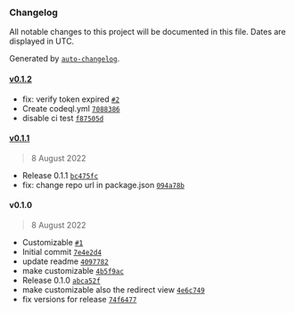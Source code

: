 ### Changelog

All notable changes to this project will be documented in this file. Dates are displayed in UTC.

Generated by [`auto-changelog`](https://github.com/CookPete/auto-changelog).

#### [v0.1.2](https://github.com/RedTurtle/volto-middleware-rejectanonymous/compare/v0.1.1...v0.1.2)

- fix: verify token expired [`#2`](https://github.com/RedTurtle/volto-middleware-rejectanonymous/pull/2)
- Create codeql.yml [`7088386`](https://github.com/RedTurtle/volto-middleware-rejectanonymous/commit/7088386df8002535a6d16ab624512536c82fd08a)
- disable ci test [`f87505d`](https://github.com/RedTurtle/volto-middleware-rejectanonymous/commit/f87505dc9a6d299e21b0731e4d9861d5133bce8f)

#### [v0.1.1](https://github.com/RedTurtle/volto-middleware-rejectanonymous/compare/v0.1.0...v0.1.1)

> 8 August 2022

- Release 0.1.1 [`bc475fc`](https://github.com/RedTurtle/volto-middleware-rejectanonymous/commit/bc475fcd252ea02a02119984cc16f55753549f7c)
- fix: change repo url in package.json [`094a78b`](https://github.com/RedTurtle/volto-middleware-rejectanonymous/commit/094a78be4a2f7a32ef7d60cd877f5ca4e01859d1)

#### v0.1.0

> 8 August 2022

- Customizable [`#1`](https://github.com/RedTurtle/volto-middleware-rejectanonymous/pull/1)
- Initial commit [`7e4e2d4`](https://github.com/RedTurtle/volto-middleware-rejectanonymous/commit/7e4e2d469fe5112efe1e86651787f7c96be49223)
- update readme [`4097782`](https://github.com/RedTurtle/volto-middleware-rejectanonymous/commit/409778283c2033fe5bf0795561819b6ef4aef5ba)
- make customizable [`4b5f9ac`](https://github.com/RedTurtle/volto-middleware-rejectanonymous/commit/4b5f9acec580e0b0c2bd534c106394e7e87666e9)
- Release 0.1.0 [`abca52f`](https://github.com/RedTurtle/volto-middleware-rejectanonymous/commit/abca52f7163855936cb299c216de9b50b441eb04)
- make customizable also the redirect view [`4e6c749`](https://github.com/RedTurtle/volto-middleware-rejectanonymous/commit/4e6c74905b1084d6a0265126b1c5660e3f24ab10)
- fix versions for release [`74f6477`](https://github.com/RedTurtle/volto-middleware-rejectanonymous/commit/74f647728f7923c75c5883c1dd670f1643a9978e)
